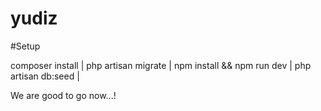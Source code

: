 # yudiz
#Setup

composer install |
php artisan migrate |
npm install && npm run dev |
php artisan db:seed |

We are good to go now...!
